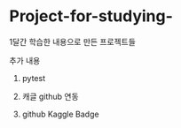 # Project-for-studying-
1달간 학습한 내용으로 만든 프로젝트들

추가 내용
1. pytest

2. 캐글 github 연동
3. github Kaggle Badge
